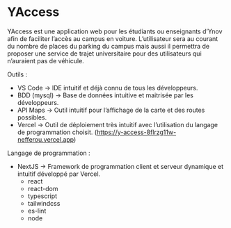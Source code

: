# YAccess

YAccess est une application web pour les étudiants ou enseignants d’Ynov afin de faciliter l’accès au campus en voiture. 
L’utilisateur sera au courant du nombre de places du parking du campus mais aussi il permettra de proposer une service de trajet universitaire pour des utilisateurs qui n’auraient pas de véhicule.

Outils :
* VS Code -> IDE intuitif et déjà connu de tous les développeurs.
* BDD (mysql) -> Base de données intuitive et maitrisée par les développeurs.
* API Maps -> Outil intuitif pour l’affichage de la carte et des routes possibles.
* Vercel -> Outil de déploiement très intuitif avec l’utilisation du langage de programmation choisit. (https://y-access-8flrzg11w-nefferou.vercel.app)

Langage de programmation :
* NextJS ->  Framework de programmation client et serveur dynamique et intuitif développé par Vercel.
  *  react
  *  react-dom
  *  typescript
  *  tailwindcss
  *  es-lint
  *  node
